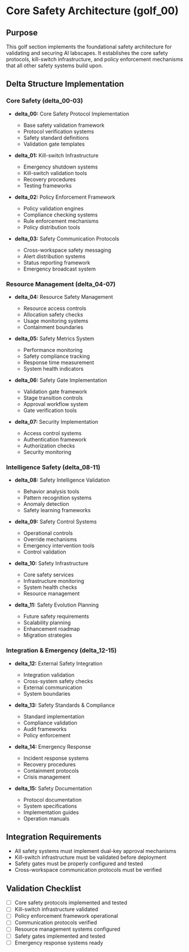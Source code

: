 # Core Safety Architecture (golf_00)

## Purpose

This golf section implements the foundational safety architecture for validating and securing AI labscapes. It establishes the core safety protocols, kill-switch infrastructure, and policy enforcement mechanisms that all other safety systems build upon.

## Delta Structure Implementation

### Core Safety (delta_00-03)
- **delta_00:** Core Safety Protocol Implementation
  - Base safety validation framework
  - Protocol verification systems
  - Safety standard definitions
  - Validation gate templates

- **delta_01:** Kill-switch Infrastructure
  - Emergency shutdown systems
  - Kill-switch validation tools
  - Recovery procedures
  - Testing frameworks

- **delta_02:** Policy Enforcement Framework
  - Policy validation engines
  - Compliance checking systems
  - Rule enforcement mechanisms
  - Policy distribution tools

- **delta_03:** Safety Communication Protocols
  - Cross-workspace safety messaging
  - Alert distribution systems
  - Status reporting framework
  - Emergency broadcast system

### Resource Management (delta_04-07)
- **delta_04:** Resource Safety Management
  - Resource access controls
  - Allocation safety checks
  - Usage monitoring systems
  - Containment boundaries

- **delta_05:** Safety Metrics System
  - Performance monitoring
  - Safety compliance tracking
  - Response time measurement
  - System health indicators

- **delta_06:** Safety Gate Implementation
  - Validation gate framework
  - Stage transition controls
  - Approval workflow system
  - Gate verification tools

- **delta_07:** Security Implementation
  - Access control systems
  - Authentication framework
  - Authorization checks
  - Security monitoring

### Intelligence Safety (delta_08-11)
- **delta_08:** Safety Intelligence Validation
  - Behavior analysis tools
  - Pattern recognition systems
  - Anomaly detection
  - Safety learning frameworks

- **delta_09:** Safety Control Systems
  - Operational controls
  - Override mechanisms
  - Emergency intervention tools
  - Control validation

- **delta_10:** Safety Infrastructure
  - Core safety services
  - Infrastructure monitoring
  - System health checks
  - Resource management

- **delta_11:** Safety Evolution Planning
  - Future safety requirements
  - Scalability planning
  - Enhancement roadmap
  - Migration strategies

### Integration & Emergency (delta_12-15)
- **delta_12:** External Safety Integration
  - Integration validation
  - Cross-system safety checks
  - External communication
  - System boundaries

- **delta_13:** Safety Standards & Compliance
  - Standard implementation
  - Compliance validation
  - Audit frameworks
  - Policy enforcement

- **delta_14:** Emergency Response
  - Incident response systems
  - Recovery procedures
  - Containment protocols
  - Crisis management

- **delta_15:** Safety Documentation
  - Protocol documentation
  - System specifications
  - Implementation guides
  - Operation manuals

## Integration Requirements

- All safety systems must implement dual-key approval mechanisms
- Kill-switch infrastructure must be validated before deployment
- Safety gates must be properly configured and tested
- Cross-workspace communication protocols must be verified

## Validation Checklist

- [ ] Core safety protocols implemented and tested
- [ ] Kill-switch infrastructure validated
- [ ] Policy enforcement framework operational
- [ ] Communication protocols verified
- [ ] Resource management systems configured
- [ ] Safety gates implemented and tested
- [ ] Emergency response systems ready